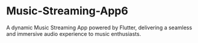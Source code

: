 # Music-Streaming-App6
A dynamic Music Streaming App powered by Flutter, delivering a seamless and immersive audio experience to music enthusiasts.
